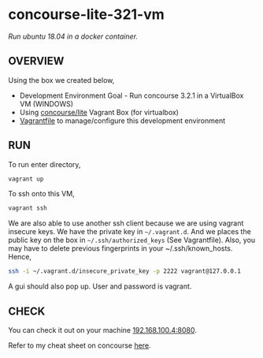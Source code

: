 # concourse-lite-321-vm

_Run ubuntu 18.04 in a docker container._

## OVERVIEW

Using the box we created below,

* Development Environment Goal - Run concourse 3.2.1 in a VirtualBox VM (WINDOWS)
* Using
  [concourse/lite](https://app.vagrantup.com/concourse/boxes/lite)
  Vagrant Box (for virtualbox)
* [Vagrantfile](https://github.com/JeffDeCola/my-vagrant-boxes/blob/master/for-virtualbox-windows/concourse-lite-321-vm/Vagrantfile)
  to manage/configure this development environment

## RUN

To run enter directory,

```bash
vagrant up
```

To ssh onto this VM,

```bash
vagrant ssh
```

We are also able to use another ssh client because we are using
vagrant insecure keys. We have the private key in `~/.vagrant.d`.
And we places the public key on the box in `~/.ssh/authorized_keys`
(See Vagrantfile). Also, you may have to delete previous fingerprints
in your ~/.ssh/known_hosts. Hence,

```bash
ssh -i ~/.vagrant.d/insecure_private_key -p 2222 vagrant@127.0.0.1
```

A gui should also pop up.  User and password is vagrant.

## CHECK

You can check it out on your machine
[192.168.100.4:8080](http://192.168.100.4:8080/).

Refer to my cheat sheet on concourse
[here](https://github.com/JeffDeCola/my-cheat-sheets/tree/master/software/operations-tools/continuous-integration-continuous-deployment/concourse-cheat-sheet).
